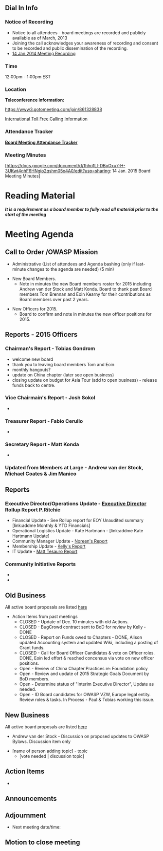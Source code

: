 ## Dial In Info

### Notice of Recording

  - Notice to all attendees - board meetings are recorded and publicly
    available as of March, 2013
  - Joining the call acknowledges your awareness of recording and
    consent to be recorded and public dissemination of the recording.
  - [14 Jan 2014 Meeting
    Recording](https://www.dropbox.com/s/0yfgyry34syfg8k/2015-01-14%2009.06%20OWASP%20Board%20Meeting.wmv?dl=0)

### Time

12:00pm - 1:00pm EST

### Location

**Teleconference Information:**

<https://www3.gotomeeting.com/join/861328838>

[International Toll Free Calling
Information](International_Toll_Free_Calling_Information "wikilink")

### Attendance Tracker

**[Board Meeting Attendance
Tracker](https://docs.google.com/a/owasp.org/spreadsheet/ccc?key=0ApZ9zE0hx0LNdG5uRzNYZE8ycDFabnBWNkU4SFpwREE)**

### Meeting Minutes

\[<https://docs.google.com/document/d/1hhp1Ll-DBoOxu7rH-3UKwt4qhF6HNgio2qshm05x4A0/edit?usp=sharing>:
14 Jan. 2015 Board Meeting Minutes\]

# Reading Material

***It is a requirement as a board member to fully read all material
prior to the start of the meeting***

# Meeting Agenda

## Call to Order /OWASP Mission

  - Administrative (List of attendees and Agenda bashing (only if
    last-minute changes to the agenda are needed) (5 min)

<!-- end list -->

  - New Board Members.
      - Note in minutes the new Board members roster for 2015 including
        Andrew van der Stock and Matt Konda. Board to thank past Board
        members Tom Brennan and Eoin Kearny for their contributions as
        Board members over past 2 years.

<!-- end list -->

  - New Officers for 2015.
      - Board to confirm and note in minutes the new officer positions
        for 2015.

## Reports - 2015 Officers

### Chairman's Report - Tobias Gondrom

  - welcome new board
  - thank you to leaving board members Tom and Eoin
  - monthly hangouts?
  - update on China chapter (later see open business)
  - closing update on budget for Asia Tour (add to open business) -
    release funds back to centre.

### Vice Chairmain's Report - Josh Sokol

  -
### Treasurer Report - Fabio Cerullo

  -
### Secretary Report - Matt Konda

  -
### Updated from Members at Large - Andrew van der Stock, Michael Coates & Jim Manico

## Reports

### Executive Director/Operations Update - [Executive Director Rollup Report P.Ritchie](https://docs.google.com/document/d/1aFAOfj6QkgM3nwB_ViAE21wfQ6oE2mYTwNkM7HZ8TDU/edit?usp=sharing)

  - Financial Update - See Rollup report for EOY Unaudited summary
    \[link:addme Monthly & YTD Financials\]
  - Operational Logistics Update - Kate Hartmann - \[link:addme Kate
    Hartmann Update\]
  - Community Manager Update - [Noreen's
    Report](https://docs.google.com/a/owasp.org/document/d/1lHCwBdo8VlXk9_ACVOiOIzhJSx1YrhD6UA_y87q8p0w/edit?usp=sharing)
  - Membership Update - [Kelly's
    Report](https://www.owasp.org/index.php/December_2014_Membership_Report)
  - IT Update - [Matt Tesauro
    Report](https://drive.google.com/a/owasp.org/file/d/0BxjNZI6rYJRKQUJGWjlaTHhRbjQ/view?usp=sharing)

### Community Initiative Reports

  -
  -
## Old Business

All active board proposals are listed
[here](https://drive.google.com/folderview?id=0BxSfMVkfLvslVXdvUFV3NkxucWc&usp=sharing)

  - Action Items from past meetings
      - CLOSED - Update of Dec. 10 minutes with old Actions.
      - CLOSED - BugCrowd contract sent to BoD for review by Kelly -
        DONE
      - CLOSED - Report on Funds owed to Chapters - DONE, Alison updated
        Accounting system and updated Wiki, including a posting of Grant
        funds.
      - CLOSED - Call for Board Officer Candidates & vote on Officer
        roles. DONE, Eoin led effort & reached concensus via vote on new
        officer positions.
      - Open - Review of China Chapter Practices re: Foundation policy
      - Open - Review and update of 2015 Strategic Goals Document by BoD
        members.
      - Open - Determine status of "Interim Executive Director", Update
        as needed.
      - Open - ID Board candidates for OWASP VZW, Europe legal entity.
        Review roles & tasks. In Process - Paul & Tobias working this
        issue.

## New Business

All active board proposals are listed
[here](https://drive.google.com/folderview?id=0BxSfMVkfLvslVXdvUFV3NkxucWc&usp=sharing)

  - Andrew van der Stock - Discussion on proposed updates to OWASP
    Bylaws. Discussion item only

<!-- end list -->

  - \[name of person adding topic\] - topic
      - \[vote needed | discussion topic\]

## Action Items

  -
## Announcements

## Adjournment

  - Next meeting date/time:

## Motion to close meeting